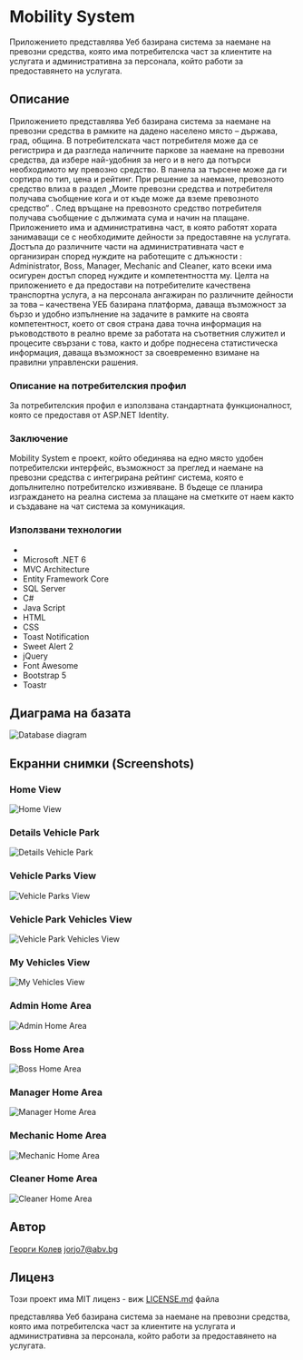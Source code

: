 ﻿# Mobility System

Приложението представлява Уеб базирана система за наемане на превозни средства, която има потребителска част за клиентите на услугата и административна за персонала, който работи за предоставянето на услугата.

## Описание

Приложението представлява Уеб базирана система за наемане на превозни средства в рамките на дадено населено място – държава, град, община. 
В потребителската част потребителя може да се регистрира и да разгледа наличните паркове за наемане на превозни средства, да избере най-удобния за него и в него да потърси необходимото му превозно средство. В панела за търсене може да ги сортира по тип, цена и рейтинг. При решение за наемане, превозното средство влиза в раздел „Моите превозни средства и потребителя получава съобщение кога и от къде може да вземе превозното средство“ . След връщане на превозното средство потребителя получава съобщение с дължимата сума и начин на плащане.
Приложението има и административна част, в която работят хората занимаващи се с необходимите дейности за предоставяне на услугата. Достъпа до различните части на административната част е организиран според нуждите на работещите с длъжности : Administrator, Boss, Manager, Mechanic and Cleaner, като всеки има осигурен достъп според нуждите и компетентността му. 
Целта на приложението е да предостави на потребителите качествена транспортна услуга, а на персонала ангажиран по различните дейности за това – качествена УЕБ базирана платформа, даваща възможност за бързо и удобно изпълнение на задачите в рамките на своята компетентност, което от своя страна дава точна информация на ръководството в реално време за работата на съответния служител и процесите свързани с това, както и добре поднесена статистическа информация, даваща възможност за своевременно взимане на правилни управленски рашения.

### Описание на потребителския профил

За потребителския профил е използвана стандартната функционалност, която се предоставя от ASP.NET Identity.

### Заключение

Mobility System е проект, който обединява на едно място удобен потребителски интерфейс, възможност за преглед и наемане на превозни средства с интегрирана рейтинг система, която е допълнително потребителско изживяване. В бъдеще се планира изграждането на реална система за плащане на сметките от наем както и създаване на чат система за комуникация. 

### Използвани технологии
*
*	Microsoft .NET 6 
*	MVC Architecture
*	Entity Framework Core 
*	SQL Server
*	C#
*	Java Script
*	HTML
*	CSS
*	Toast Notification
*	Sweet Alert 2
*	jQuery
*	Font Awesome
*	Bootstrap 5
*	Toastr

## Диаграма на базата

![Database diagram](https://github.com/Jorjo77/MunicipalityMobilitySystem/blob/master/Screenshots/DatabaseDiagram.jpg)

## Екранни снимки (Screenshots)

### Home View

![Home View](https://github.com/Jorjo77/[MunicipalityMobilitySystem]/blob/master/Screenshots/MainView.jpg)

### Details Vehicle Park

![Details Vehicle Park](https://github.com/Jorjo77/MunicipalityMobilitySystem/blob/master/Screenshots/DetailsVehicleParkView.jpg)

### Vehicle Parks View

![Vehicle Parks View](https://github.com/Jorjo77/MunicipalityMobilitySystem/blob/master/Screenshots/VehicleParksView.jpg)

### Vehicle Park Vehicles View

![Vehicle Park Vehicles View](https://github.com/Jorjo77/MunicipalityMobilitySystem/blob/master/Screenshots/VehicleParkVehiclesView.jpg)

### My Vehicles View

![My Vehicles View](https://github.com/Jorjo77/MunicipalityMobilitySystem/blob/master/Screenshots/MyVehiclesView.jpg)

### Admin Home Area

![Admin Home Area](https://github.com/Jorjo77/MunicipalityMobilitySystem/blob/master/Screenshots/AdminHomeArea.jpg)

### Boss Home Area

![Boss Home Area](https://github.com/Jorjo77/MunicipalityMobilitySystem/blob/master/Screenshots/BossHomeArea.jpg)

### Manager Home Area

![Manager Home Area](https://github.com/Jorjo77/MunicipalityMobilitySystem/blob/Screenshots/master/ManagerHomeArea.jpg)

### Mechanic Home Area

![Mechanic Home Area](https://github.com/Jorjo77/MunicipalityMobilitySystem/blob/master/Screenshots/MechanicHomeArea.jpg)

### Cleaner Home Area

![Cleaner Home Area](https://github.com/Jorjo77/MunicipalityMobilitySystem/blob/master/Screenshots/CleanerHomeArea.jpg)

## Автор

[Георги Колев](https://https://github.com/Jorjo77 "My Git Hub")
<jorjo7@abv.bg>


## Лиценз

Този проект има MIT лиценз - виж  [LICENSE.md](https://github.com/Jorjo77/MunicipalityMobilitySystem/edit/master/LICENSE.txt) файла

 представлява Уеб базирана система за наемане на превозни средства, която има потребителска част за клиентите на услугата и административна за персонала, който работи за предоставянето на услугата.
